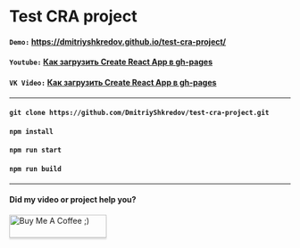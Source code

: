# Test CRA project

#### `Demo:` https://dmitriyshkredov.github.io/test-cra-project/

#### `Youtube:` [Как загрузить Create React App в gh-pages](https://youtu.be/nq3ZEvMYsl0)

#### `VK Video:` [Как загрузить Create React App в gh-pages](https://vk.com/video/@tipichnyjvebrazrabotchik?z=video-222570561_456239045%2Fclub222570561%2Fpl_-222570561_-2)

---

#### `git clone https://github.com/DmitriyShkredov/test-cra-project.git`

#### `npm install`

#### `npm run start`

#### `npm run build`

---

#### Did my video or project help you?

<a href="https://www.buymeacoffee.com/DmitriyShkredov" target="_blank"><img src="https://www.buymeacoffee.com/assets/img/custom_images/orange_img.png" alt="Buy Me A Coffee ;)" style="height: 41px !important;width: 174px !important;box-shadow: 0px 3px 2px 0px rgba(190, 190, 190, 0.5) !important;-webkit-box-shadow: 0px 3px 2px 0px rgba(190, 190, 190, 0.5) !important;" ></a>
